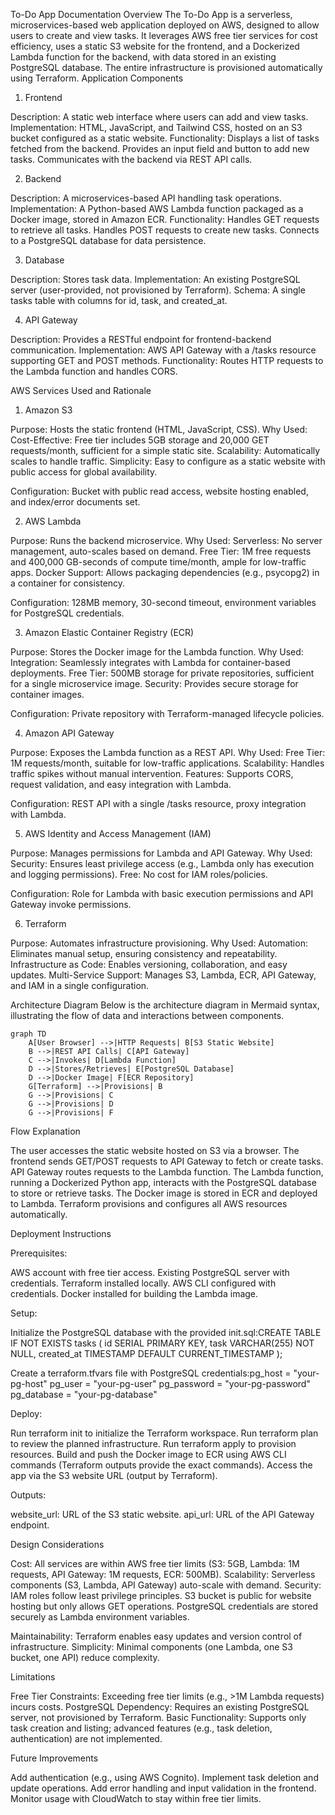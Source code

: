 To-Do App Documentation
Overview
The To-Do App is a serverless, microservices-based web application deployed on AWS, designed to allow users to create and view tasks. It leverages AWS free tier services for cost efficiency, uses a static S3 website for the frontend, and a Dockerized Lambda function for the backend, with data stored in an existing PostgreSQL database. The entire infrastructure is provisioned automatically using Terraform.
Application Components
1. Frontend

Description: A static web interface where users can add and view tasks.
Implementation: HTML, JavaScript, and Tailwind CSS, hosted on an S3 bucket configured as a static website.
Functionality:
Displays a list of tasks fetched from the backend.
Provides an input field and button to add new tasks.
Communicates with the backend via REST API calls.



2. Backend

Description: A microservices-based API handling task operations.
Implementation: A Python-based AWS Lambda function packaged as a Docker image, stored in Amazon ECR.
Functionality:
Handles GET requests to retrieve all tasks.
Handles POST requests to create new tasks.
Connects to a PostgreSQL database for data persistence.



3. Database

Description: Stores task data.
Implementation: An existing PostgreSQL server (user-provided, not provisioned by Terraform).
Schema: A single tasks table with columns for id, task, and created_at.

4. API Gateway

Description: Provides a RESTful endpoint for frontend-backend communication.
Implementation: AWS API Gateway with a /tasks resource supporting GET and POST methods.
Functionality: Routes HTTP requests to the Lambda function and handles CORS.

AWS Services Used and Rationale
1. Amazon S3

Purpose: Hosts the static frontend (HTML, JavaScript, CSS).
Why Used:
Cost-Effective: Free tier includes 5GB storage and 20,000 GET requests/month, sufficient for a simple static site.
Scalability: Automatically scales to handle traffic.
Simplicity: Easy to configure as a static website with public access for global availability.


Configuration: Bucket with public read access, website hosting enabled, and index/error documents set.

2. AWS Lambda

Purpose: Runs the backend microservice.
Why Used:
Serverless: No server management, auto-scales based on demand.
Free Tier: 1M free requests and 400,000 GB-seconds of compute time/month, ample for low-traffic apps.
Docker Support: Allows packaging dependencies (e.g., psycopg2) in a container for consistency.


Configuration: 128MB memory, 30-second timeout, environment variables for PostgreSQL credentials.

3. Amazon Elastic Container Registry (ECR)

Purpose: Stores the Docker image for the Lambda function.
Why Used:
Integration: Seamlessly integrates with Lambda for container-based deployments.
Free Tier: 500MB storage for private repositories, sufficient for a single microservice image.
Security: Provides secure storage for container images.


Configuration: Private repository with Terraform-managed lifecycle policies.

4. Amazon API Gateway

Purpose: Exposes the Lambda function as a REST API.
Why Used:
Free Tier: 1M requests/month, suitable for low-traffic applications.
Scalability: Handles traffic spikes without manual intervention.
Features: Supports CORS, request validation, and easy integration with Lambda.


Configuration: REST API with a single /tasks resource, proxy integration with Lambda.

5. AWS Identity and Access Management (IAM)

Purpose: Manages permissions for Lambda and API Gateway.
Why Used:
Security: Ensures least privilege access (e.g., Lambda only has execution and logging permissions).
Free: No cost for IAM roles/policies.


Configuration: Role for Lambda with basic execution permissions and API Gateway invoke permissions.

6. Terraform

Purpose: Automates infrastructure provisioning.
Why Used:
Automation: Eliminates manual setup, ensuring consistency and repeatability.
Infrastructure as Code: Enables versioning, collaboration, and easy updates.
Multi-Service Support: Manages S3, Lambda, ECR, API Gateway, and IAM in a single configuration.



Architecture Diagram
Below is the architecture diagram in Mermaid syntax, illustrating the flow of data and interactions between components.

```mermaid
graph TD
    A[User Browser] -->|HTTP Requests| B[S3 Static Website]
    B -->|REST API Calls| C[API Gateway]
    C -->|Invokes| D[Lambda Function]
    D -->|Stores/Retrieves| E[PostgreSQL Database]
    D -->|Docker Image| F[ECR Repository]
    G[Terraform] -->|Provisions| B
    G -->|Provisions| C
    G -->|Provisions| D
    G -->|Provisions| F
```

Flow Explanation

The user accesses the static website hosted on S3 via a browser.
The frontend sends GET/POST requests to API Gateway to fetch or create tasks.
API Gateway routes requests to the Lambda function.
The Lambda function, running a Dockerized Python app, interacts with the PostgreSQL database to store or retrieve tasks.
The Docker image is stored in ECR and deployed to Lambda.
Terraform provisions and configures all AWS resources automatically.

Deployment Instructions

Prerequisites:

AWS account with free tier access.
Existing PostgreSQL server with credentials.
Terraform installed locally.
AWS CLI configured with credentials.
Docker installed for building the Lambda image.


Setup:

Initialize the PostgreSQL database with the provided init.sql:CREATE TABLE IF NOT EXISTS tasks (
    id SERIAL PRIMARY KEY,
    task VARCHAR(255) NOT NULL,
    created_at TIMESTAMP DEFAULT CURRENT_TIMESTAMP
);


Create a terraform.tfvars file with PostgreSQL credentials:pg_host     = "your-pg-host"
pg_user     = "your-pg-user"
pg_password = "your-pg-password"
pg_database = "your-pg-database"




Deploy:

Run terraform init to initialize the Terraform workspace.
Run terraform plan to review the planned infrastructure.
Run terraform apply to provision resources.
Build and push the Docker image to ECR using AWS CLI commands (Terraform outputs provide the exact commands).
Access the app via the S3 website URL (output by Terraform).


Outputs:

website_url: URL of the S3 static website.
api_url: URL of the API Gateway endpoint.



Design Considerations

Cost: All services are within AWS free tier limits (S3: 5GB, Lambda: 1M requests, API Gateway: 1M requests, ECR: 500MB).
Scalability: Serverless components (S3, Lambda, API Gateway) auto-scale with demand.
Security:
IAM roles follow least privilege principles.
S3 bucket is public for website hosting but only allows GET operations.
PostgreSQL credentials are stored securely as Lambda environment variables.


Maintainability: Terraform enables easy updates and version control of infrastructure.
Simplicity: Minimal components (one Lambda, one S3 bucket, one API) reduce complexity.

Limitations

Free Tier Constraints: Exceeding free tier limits (e.g., >1M Lambda requests) incurs costs.
PostgreSQL Dependency: Requires an existing PostgreSQL server, not provisioned by Terraform.
Basic Functionality: Supports only task creation and listing; advanced features (e.g., task deletion, authentication) are not implemented.

Future Improvements

Add authentication (e.g., using AWS Cognito).
Implement task deletion and update operations.
Add error handling and input validation in the frontend.
Monitor usage with CloudWatch to stay within free tier limits.
